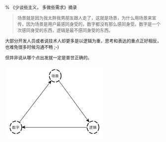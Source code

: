 % 《少谈些主义， 多做些需求》摘录

> 场景就是因为我太胖我男朋友跟人走了，这就是场景，为什么用场景来宣传，因为场景是用户最感同身受的，数字都没有那么感同身受。数字是一个次感同身受的东西，逻辑是最不感同身受的东西。

大部分开发人员或者说技术人却更多是以逻辑为重，思考和表达的重点正好相反，也难免很多时候沟通不畅 ;-)

但并非说从哪个点出发就一定是普世正确的。

![](images/which-point-to-start-with.png)